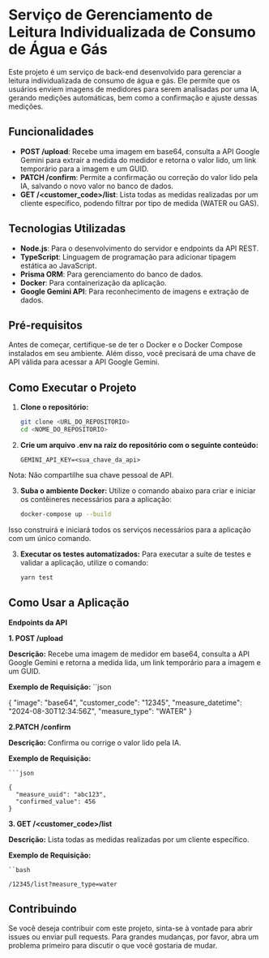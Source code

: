 # Serviço de Gerenciamento de Leitura Individualizada de Consumo de Água e Gás

Este projeto é um serviço de back-end desenvolvido para gerenciar a leitura individualizada de consumo de água e gás. Ele permite que os usuários enviem imagens de medidores para serem analisadas por uma IA, gerando medições automáticas, bem como a confirmação e ajuste dessas medições.

## Funcionalidades

- **POST /upload**: Recebe uma imagem em base64, consulta a API Google Gemini para extrair a medida do medidor e retorna o valor lido, um link temporário para a imagem e um GUID.
- **PATCH /confirm**: Permite a confirmação ou correção do valor lido pela IA, salvando o novo valor no banco de dados.
- **GET /<customer_code>/list**: Lista todas as medidas realizadas por um cliente específico, podendo filtrar por tipo de medida (WATER ou GAS).

## Tecnologias Utilizadas

- **Node.js**: Para o desenvolvimento do servidor e endpoints da API REST.
- **TypeScript**: Linguagem de programação para adicionar tipagem estática ao JavaScript.
- **Prisma ORM**: Para gerenciamento do banco de dados.
- **Docker**: Para containerização da aplicação.
- **Google Gemini API**: Para reconhecimento de imagens e extração de dados.

## Pré-requisitos

Antes de começar, certifique-se de ter o Docker e o Docker Compose instalados em seu ambiente. Além disso, você precisará de uma chave de API válida para acessar a API Google Gemini.

## Como Executar o Projeto

1. **Clone o repositório:**

   ```bash
   git clone <URL_DO_REPOSITORIO>
   cd <NOME_DO_REPOSITORIO>
   
2. **Crie um arquivo .env na raiz do repositório com o seguinte conteúdo:**
   ```env
   GEMINI_API_KEY=<sua_chave_da_api>

Nota: Não compartilhe sua chave pessoal de API.

3. **Suba o ambiente Docker:**
Utilize o comando abaixo para criar e iniciar os contêineres necessários para a aplicação:
   ```bash
   docker-compose up --build
   
Isso construirá e iniciará todos os serviços necessários para a aplicação com um único comando.

3. **Executar os testes automatizados:**
Para executar a suíte de testes e validar a aplicação, utilize o comando:
   ```bash
   yarn test

## Como Usar a Aplicação

**Endpoints da API**

**1. POST /upload**

**Descrição:** Recebe uma imagem de medidor em base64, consulta a API Google Gemini e retorna a medida lida, um link temporário para a imagem e um GUID.

**Exemplo de Requisição:**
``json

   {
     "image": "base64",
     "customer_code": "12345",
     "measure_datetime": "2024-08-30T12:34:56Z",
     "measure_type": "WATER"
   }

**2.PATCH /confirm**
   
   **Descrição:** Confirma ou corrige o valor lido pela IA.
   
   **Exemplo de Requisição:**
   
    ```json
   
    {
      "measure_uuid": "abc123",
      "confirmed_value": 456
    }

**3. GET /<customer_code>/list**

   **Descrição:** Lista todas as medidas realizadas por um cliente específico.

   **Exemplo de Requisição:**

    ``bash

    /12345/list?measure_type=water

## Contribuindo

Se você deseja contribuir com este projeto, sinta-se à vontade para abrir issues ou enviar pull requests. Para grandes mudanças, por favor, abra um problema primeiro para discutir o que você gostaria de mudar.

